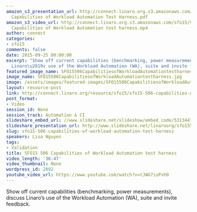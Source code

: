 ```yaml
---
amazon_s3_presentation_url: http://connect.linaro.org.s3.amazonaws.com/sfo15/Presentations/09-25-Friday/SFO15-506-
  Capabilities of Workload Automation Test Harness.pdf
amazon_s3_video_url: http://connect.linaro.org.s3.amazonaws.com/sfo15/Videos/09-25-Friday/SFO15-506
  Capabilities of Workload Automation test harness.mp4
author: connect
categories:
- sfo15
comments: false
date: 2015-09-25 00:00:00
excerpt: "Show off current capabilities (benchmarking, power measurements), discuss
  Linaro\u2019s use of the Workload Automation (WA), suite and invite feedback"
featured_image_name: SFO15506CapabilitiesofWorkloadAutomationtestharness.jpg
image_name: SFO15506CapabilitiesofWorkloadAutomationtestharness.jpg
image: /assets/images/featured-images/SFO15506CapabilitiesofWorkloadAutomationtestharness.jpg
layout: resource-post
link: http://connect.linaro.org/resource/sfo15/sfo15-506-capabilities-of-workload-automation-test-harness/
post_format:
- Video
session_id: None
session_track: Automation & CI
slideshare_embed_url: //www.slideshare.net/slideshow/embed_code/53134430
slideshare_presentation_url: http://www.slideshare.net/linaroorg/sfo15506-capabilities-of-workload-automation-test-harness-53134430
slug: sfo15-506-capabilities-of-workload-automation-test-harness
speakers: Lisa Nguyen
tags:
- Validation
title: SFO15 506 Capabilities of Workload Automation test harness
video_length: '36:47'
video_thumbnail: None
wordpress_id: 2892
youtube_video_url: https://www.youtube.com/watch?v=tJWG7iuPxh0
---
```


Show off current capabilities (benchmarking, power measurements), discuss Linaro’s use of the Workload Automation (WA), suite and invite feedback.
